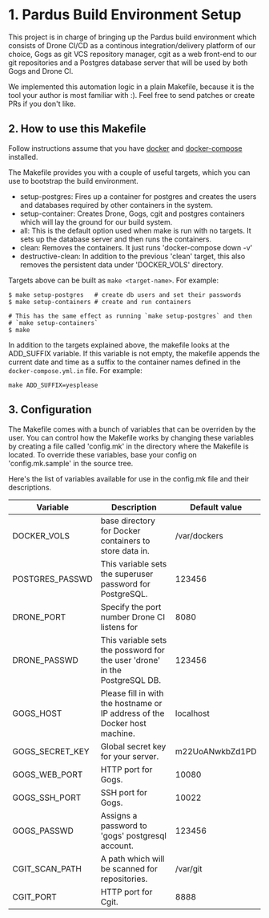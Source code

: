 # 1. Pardus Build Environment Setup

This project is in charge of bringing up the Pardus build environment
which consists of Drone CI/CD as a continous integration/delivery
platform of our choice, Gogs as git VCS repository manager, cgit as a
web front-end to our git repositories and a Postgres database server
that will be used by both Gogs and Drone CI.

We implemented this automation logic in a plain Makefile, because it is
the tool your author is most familiar with :). Feel free to send patches
or create PRs if you don't like.

## 2. How to use this Makefile

Follow instructions assume that you have [docker][1] and [docker-compose][2]
installed.

The Makefile provides you with a couple of useful targets, which you can
use to bootstrap the build environment.

- setup-postgres: Fires up a container for postgres and creates the
  users and databases required by other containers in the system.
- setup-container: Creates Drone, Gogs, cgit and postgres containers
  which will lay the ground for our build system.
- all: This is the default option used when make is run with no targets.
  It sets up the database server and then runs the containers.
- clean: Removes the containers. It just runs 'docker-compose down -v'
- destructive-clean: In addition to the previous 'clean' target, this
  also removes the persistent data under 'DOCKER_VOLS' directory.

Targets above can be built as `make <target-name>`. For example:
```
$ make setup-postgres   # create db users and set their passwords
$ make setup-containers # create and run containers

# This has the same effect as running `make setup-postgres` and then
# `make setup-containers`
$ make
```

In addition to the targets explained above, the makefile looks at the
ADD_SUFFIX variable. If this variable is not empty, the makefile appends
the current date and time as a suffix to the container names defined in
the `docker-compose.yml.in` file. For example:
```
make ADD_SUFFIX=yesplease
```

## 3. Configuration

The Makefile comes with a bunch of variables that can be overriden by
the user.  You can control how the Makefile works by changing these
variables by creating a file called 'config.mk' in the directory where
the Makefile is located. To override these variables, base your config
on 'config.mk.sample' in the source tree.

Here's the list of variables available for use in the config.mk file and
their descriptions.

|Variable           | Description                                                                       |Default value    |
|-------------------|-----------------------------------------------------------------------------------|-----------------|
|DOCKER_VOLS        | base directory for Docker containers to store data in.                            |/var/dockers     |
|POSTGRES_PASSWD    | This variable sets the superuser password for PostgreSQL.                         |123456           |
|DRONE_PORT         | Specify the port number Drone CI listens for                                      |8080             |
|DRONE_PASSWD       | This variable sets the possword for the user 'drone' in the PostgreSQL DB.        |123456           |
|GOGS_HOST          | Please fill in with the hostname or IP address of the Docker host machine.        |localhost        |
|GOGS_SECRET_KEY    | Global secret key for your server.                                                |m22UoANwkbZd1PD  |
|GOGS_WEB_PORT      | HTTP port for Gogs.                                                               |10080            |
|GOGS_SSH_PORT      | SSH port for Gogs.                                                                |10022            |
|GOGS_PASSWD        | Assigns a password to 'gogs' postgresql account.                                  |123456           |
|CGIT_SCAN_PATH     | A path which will be scanned for repositories.                                    |/var/git         |
|CGIT_PORT          | HTTP port for Cgit.                                                               |8888             |

[1]: https://docs.docker.com/engine/installation/linux/
[2]: https://docs.docker.com/compose/install/
